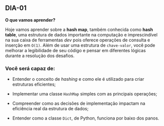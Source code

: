 ## DIA-01

**O que vamos aprender?**

Hoje vamos aprender sobre a **hash map**, também conhecida como **hash table**, uma estrutura de dados importante na computação e imprescindível na sua caixa de ferramentas _dev_ pois oferece operações de consulta e inserção em `O(1)`. Além de usar uma estrutura de `chave-valor`, você pode melhorar a legibilidade de seu código e pensar em diferentes lógicas durante a resolução dos desafios.
### Você será capaz de:

-   Entender o conceito de  _hashing_  e como ele é utilizado para criar estruturas eficientes;
    
-   Implementar uma classe  `HashMap`  simples com as principais operações;
    
-   Compreender como as decisões de implementação impactam na eficiência real da estrutura de dados;
    
-   Entender como a classe  `Dict`, de Python, funciona por baixo dos panos.
